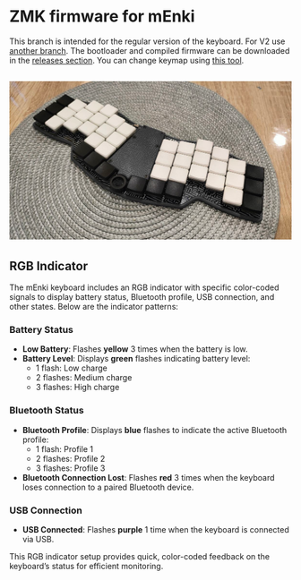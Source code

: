 # ZMK firmware for mEnki
This branch is intended for the regular version of the keyboard. For V2 use [another branch](https://github.com/aroum/zmk-mEnki/tree/mEnki42_v2). The bootloader and compiled firmware can be downloaded in the [releases section](https://github.com/aroum/zmk-mEnki/releases). You can change keymap using [this tool](https://nickcoutsos.github.io/keymap-editor/).


![image](pics\mEnki.png)
-----

## RGB Indicator

The mEnki keyboard includes an RGB indicator with specific color-coded signals to display battery status, Bluetooth profile, USB connection, and other states. Below are the indicator patterns:

### Battery Status
- **Low Battery**: Flashes **yellow** 3 times when the battery is low.
- **Battery Level**: Displays **green** flashes indicating battery level:
  - 1 flash: Low charge
  - 2 flashes: Medium charge
  - 3 flashes: High charge

### Bluetooth Status
- **Bluetooth Profile**: Displays **blue** flashes to indicate the active Bluetooth profile:
  - 1 flash: Profile 1
  - 2 flashes: Profile 2
  - 3 flashes: Profile 3
- **Bluetooth Connection Lost**: Flashes **red** 3 times when the keyboard loses connection to a paired Bluetooth device.

### USB Connection
- **USB Connected**: Flashes **purple** 1 time when the keyboard is connected via USB.

This RGB indicator setup provides quick, color-coded feedback on the keyboard’s status for efficient monitoring.

